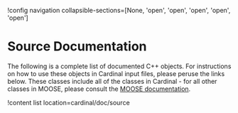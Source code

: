 !config navigation collapsible-sections=[None, 'open', 'open', 'open', 'open', 'open']

# Source Documentation

The following is a complete list of documented C++ objects. For instructions
on how to use these objects in Cardinal input files, please peruse the links below.
These classes include
all of the classes in Cardinal - for all other classes in MOOSE, please consult
the [MOOSE documentation](https://mooseframework.inl.gov/source/index.html).

!content list location=cardinal/doc/source
